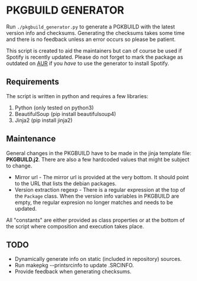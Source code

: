 PKGBUILD GENERATOR
==================

Run ```./pkgbuild_generator.py``` to generate a PGKBUILD with the latest version info and checksums.
Generating the checksums takes some time and there is no feedback unless an error occurs so please be patient.

This script is created to aid the maintainers but can of course be used if Spotify is recently updated.
Please do not forget to mark the package as outdated on [AUR](https://aur.archlinux.org/packages/spotify)
if you *have* to use the generator to install Spotify.

## Requirements

The script is written in python and requires a few libraries:

1. Python (only tested on python3)
1. BeautifulSoup (pip install beautifulsoup4)
1. Jinja2 (pip install jinja2)

## Maintenance

General changes in the PKGBUILD have to be made in the jinja template file: **PKGBUILD.j2**.
There are also a few hardcoded values that might be subject to change.

* Mirror url - The mirror url is provided at the very bottom.
  It should point to the URL that lists the debian packages.
* Version extraction regexp - There is a regular expression at the top of the ```Package``` class. 
  When the version info variables in PKGBUILD are empty, the regular expresion no longer matches and needs to be updated. 

All "constants" are either provided as class properties or at the bottom of the script
 where composition and execution takes place. 

## TODO

* Dynamically generate info on static (included in repository) sources.
* Run makepkg --printsrcinfo to update .SRCINFO. 
* Provide feedback when generating checksums.